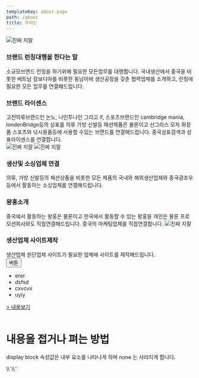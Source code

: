 ```yaml
---
templateKey: about-page
path: /about
title: 우리는
---
```

![진짜 지랄](/img/ifyaa-01.png "what say..")

### 브랜드 런칭대행을 한다는 말

소규모브랜드 런칭을 하기위해 필요한 모든업무를 대행합니다. 국내생산에서 중국을 비롯한 베트남 캄보디아를 비롯한  동남아에 생산공장을 갖춘 협력업체를 소개하고, 런칭에 필요한 모든 업무를 연결해드립니다.  

### 브랜드 라이센스

고전의류브랜드인 논노, 나인투나인 그리고 if, 스포츠브랜드인 cambridge mania, londenBridge등의 상표를  의류 가방 신발등 패션제품은 물론이고 선그라스 모자 화장품 스포츠와 낚시용품등에 사용할 수있는 브랜드를 연결해드립니다. 중국상표검색과 상표라이센스를 연결합니다.<br/> ![진짜 지랄](/img/ifyaa-03.png) ![진짜 지랄](/img/ifyaa-04.png)

### 생산및 소싱업체 연결

의류, 가방 신발등의 패션상품을 비롯한 모든 제품의 국내와 해외생산업체와 중국광조우등에서 활동하는 소싱업체를 연결해드립니다.

### 왕홍소개

중국에서 활동하는 왕홍은 물론이고 한국에서 활동할 수 있는 왕홍을 개인은 물론 프로모션회사와도 직접연결해드립니다. 중국의 마케팅업체를 직접연결합니다. ![진짜 지랄](/img/ifyaa-02.png)

### 생산업체 사이트제작

생산업체 원단업체 사이트가 필요한 업체에 사이트를 제작해드립니다. <br/> <Button>버튼</Button>

<ul>
    <li>erer</li>
    <li>dsfsd</li>
    <li>cxvcvx</li>
    <li>uyiy</li>
</ul>
<!doctype html>
<html>
<head>
<script type="text/javascript">
var bDisplay = true;
function doDisplay(){
    var con = document.getElementById("myDIV");
    if(con.style.display=='none'){
        con.style.display = 'block';
    }else{
        con.style.display = 'none';
    }
}

</script>

</head>
<body>
<a href="javascript:doDisplay();">> 내용보기</a><br/><br/>
<div id="myDIV">
    <h1>내용을 접거나 펴는 방법</h1>
    <p>display block 속성값은 내부 요소를 나타나게 하며 none 는 사라지게 합니다.</p>
</div>
</body>
</html>
\\`\\``